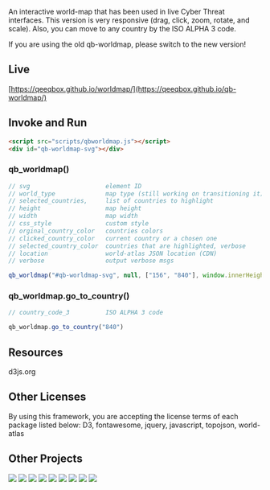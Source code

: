 An interactive world-map that has been used in live Cyber Threat interfaces. This version is very responsive (drag, click, zoom, rotate, and scale). Also, you can move to any country by the ISO ALPHA 3 code.

If you are using the old qb-worldmap, please switch to the new version!

## Live
[https://qeeqbox.github.io/worldmap/](https://qeeqbox.github.io/qb-worldmap/)

## Invoke and Run
```html
<script src="scripts/qbworldmap.js"></script>
<div id="qb-worldmap-svg"></div>
```

### qb_worldmap()
```js
// svg                     element ID
// world_type              map type (still working on transitioning it)
// selected_countries,     list of countries to highlight
// height                  map height
// width                   map width
// css_style               custom style
// orginal_country_color   countries colors
// clicked_country_color   current country or a chosen one
// selected_country_color  countries that are highlighted, verbose
// location                world-atlas JSON location (CDN)
// verbose                 output verbose msgs

qb_worldmap("#qb-worldmap-svg", null, ["156", "840"], window.innerHeight, window.innerWidth, null, "#cccccc", "#FFFF99", "#ff726f", null, true)
```

### qb_worldmap.go_to_country()
```js
// country_code_3          ISO ALPHA 3 code

qb_worldmap.go_to_country("840")
```

## Resources
d3js.org

## Other Licenses
By using this framework, you are accepting the license terms of each package listed below:
D3, fontawesome, jquery, javascript, topojson, world-atlas

## Other Projects
[![](https://github.com/qeeqbox/.github/blob/main/data/social-analyzer.png)](https://github.com/qeeqbox/social-analyzer) [![](https://github.com/qeeqbox/.github/blob/main/data/analyzer.png)](https://github.com/qeeqbox/analyzer) [![](https://github.com/qeeqbox/.github/blob/main/data/chameleon.png)](https://github.com/qeeqbox/chameleon) [![](https://github.com/qeeqbox/.github/blob/main/data/honeypots.png)](https://github.com/qeeqbox/honeypots) [![](https://github.com/qeeqbox/.github/blob/main/data/url-sandbox.png)](https://github.com/qeeqbox/url-sandbox) [![](https://github.com/qeeqbox/.github/blob/main/data/woodpecker.png)](https://github.com/qeeqbox/woodpecker) [![](https://github.com/qeeqbox/.github/blob/main/data/docker-images.png)](https://github.com/qeeqbox/docker-images) [![](https://github.com/qeeqbox/.github/blob/main/data/seahorse.png)](https://github.com/qeeqbox/seahorse) [![](https://github.com/qeeqbox/.github/blob/main/data/rhino.png)](https://github.com/qeeqbox/rhino)
